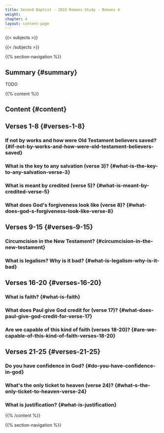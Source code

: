 ```yaml
---
title: Second Baptist - 2023 Romans Study - Romans 4
weight: 
chapter: 4
layout: content-page
---
```


{{< subjects >}}

{{< /subjects >}}

{{% section-navigation %}}

<!-- ## Video {#video}

{{% video
src=""

playlist=""

video=""

audio=""

slides="https://bibledocs.org/slides/"
%}} -->

## Summary {#summary}

TODO

<!-- ## Timestamps {#timestamps} -->

{{% content %}}

## Content {#content}

<!-- --- -->

## Verses 1-8 {#verses-1-8}

### If not by works and how were Old Testament believers saved? {#if-not-by-works-and-how-were-old-testament-believers-saved}

### What is the key to any salvation (verse 3)? {#what-is-the-key-to-any-salvation-verse-3}

### What is meant by credited (verse 5)? {#what-is-meant-by-credited-verse-5}

### What does God's forgiveness look like (verse 8)? {#what-does-god-s-forgiveness-look-like-verse-8}

## Verses 9-15 {#verses-9-15}

### Circumcision in the New Testament? {#circumcision-in-the-new-testament}

### What is legalism? Why is it bad? {#what-is-legalism-why-is-it-bad}

## Verses 16-20 {#verses-16-20}

### What is faith? {#what-is-faith}

### What does Paul give God credit for (verse 17)? {#what-does-paul-give-god-credit-for-verse-17}

### Are we capable of this kind of faith (verses 18-20)? {#are-we-capable-of-this-kind-of-faith-verses-18-20}

## Verses 21-25 {#verses-21-25}

### Do you have confidence in God? {#do-you-have-confidence-in-god}

### What's the only ticket to heaven (verse 24)? {#what-s-the-only-ticket-to-heaven-verse-24}

### What is justification? {#what-is-justification}

{{% /content %}}


<!-- {{% transcript %}}

## Video/audio transcript {#video-audio-transcript}



{{% /transcript %}} -->

{{% section-navigation %}}